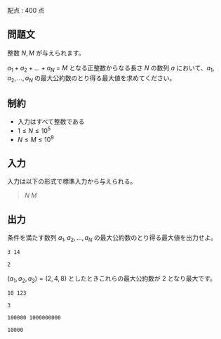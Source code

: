 配点 : $400$ 点

## 問題文

整数 $N, M$ が与えられます。

$a_1 + a_2 + ... + a_N$ = $M$ となる正整数からなる長さ $N$ の数列 $a$ において、$a_1, a_2, ..., a_N$ の最大公約数のとり得る最大値を求めてください。

## 制約

- 入力はすべて整数である
- $1 \leq N \leq 10^5$
- $N \leq M \leq 10^9$

## 入力

入力は以下の形式で標準入力から与えられる。

> $N$ $M$

## 出力

条件を満たす数列 $a_1, a_2, ..., a_N$ の最大公約数のとり得る最大値を出力せよ。

```input1
3 14
```

```output1
2
```

$(a_1, a_2, a_3) = (2, 4, 8)$ としたときこれらの最大公約数が $2$ となり最大です。

```input2
10 123
```

```output2
3
```

```input3
100000 1000000000
```

```output3
10000
```